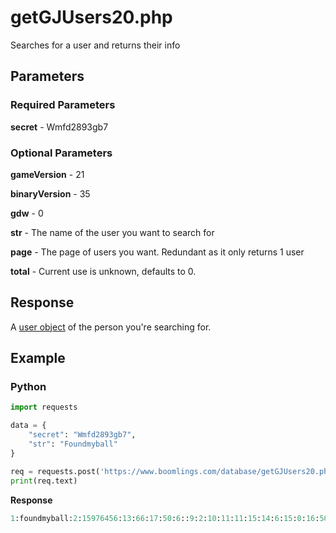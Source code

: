 # getGJUsers20.php

Searches for a user and returns their info

## Parameters

### Required Parameters

**secret** - Wmfd2893gb7

### Optional Parameters

**gameVersion** - 21

**binaryVersion** - 35

**gdw** - 0

**str** - The name of the user you want to search for

**page** - The page of users you want. Redundant as it only returns 1 user

**total** - Current use is unknown, defaults to 0.

## Response

A [user object](/resources/server/user.md) of the person you're searching for.

## Example

<!-- tabs:start -->

### **Python**

```py
import requests

data = {
    "secret": "Wmfd2893gb7",
    "str": "Foundmyball"
}

req = requests.post('https://www.boomlings.com/database/getGJUsers20.php', data=data)
print(req.text)
```

**Response**
```py
1:foundmyball:2:15976456:13:66:17:50:6::9:2:10:11:11:15:14:6:15:0:16:5056324:3:571:8:0:4:31#999:0:10
```

<!-- tabs:end -->